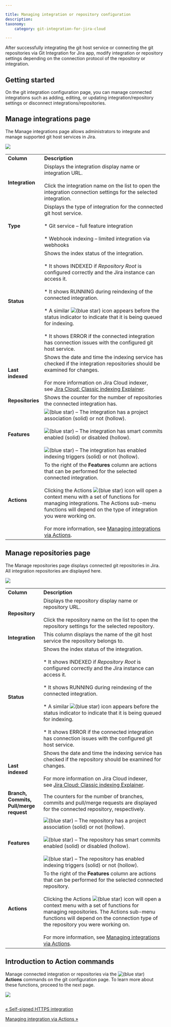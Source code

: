 ```yaml
---

title: Managing integration or repository configuration
description:
taxonomy:
    category: git-integration-for-jira-cloud

---
```

After successfully integrating the git host service or connecting the git repositories via Git Integration for Jira app, modify integration or repository settings depending on the connection protocol of the repository or integration.

## Getting started

On the git integration configuration page, you can manage connected integrations such as adding, editing, or updating integration/repository settings or disconnect integrations/repositories.

## Manage integrations page

The Manage integrations page allows administrators to integrate and manage supported git host services in Jira.

![](https://bigbrassband.atlassian.net/wiki/download/attachments/1923024455/gitcloud-managed-ui-git-integration-list.png?version=1&modificationDate=1648189077493&cacheVersion=1&api=v2)

|     |     |
| --- | --- |
| **Column** | **Description** |
| **Integration** | Displays the integration display name or integration URL.<br><br>Click the integration name on the list to open the integration connection settings for the selected integration. |
| **Type** | Displays the type of integration for the connected git host service.<br><br>*   Git service – full feature integration<br>    <br>*   Webhook indexing – limited integration via webhooks |
| **Status** | Shows the index status of the integration.<br><br>*   It shows INDEXED if _Repository Root_ is configured correctly and the Jira instance can access it.<br>    <br>*   It shows RUNNING during reindexing of the connected integration.<br>    <br>*   A similar ![(blue star)](https://bigbrassband.atlassian.net/wiki/s/-1639011364/6452/8b4898d3c114827e64ec143b4fa79bb76a6cfa5b/_/images/icons/emoticons/star_blue.png) icon appears before the status indicator to indicate that it is being queued for indexing.<br>    <br>*   It shows ERROR if the connected integration has connection issues with the configured git host service. |
| **Last indexed** | Shows the date and time the indexing service has checked if the integration repositories should be examined for changes.<br><br>For more information on Jira Cloud indexer, see [Jira Cloud: Classic indexing Explainer](#). |
| **Repositories** | Shows the counter for the number of repositories the connected integration has. |
| **Features** | ![(blue star)](https://bigbrassband.atlassian.net/wiki/s/-1639011364/6452/8b4898d3c114827e64ec143b4fa79bb76a6cfa5b/_/images/icons/emoticons/star_blue.png) – The integration has a project association (solid) or not (hollow).<br><br>![(blue star)](https://bigbrassband.atlassian.net/wiki/s/-1639011364/6452/8b4898d3c114827e64ec143b4fa79bb76a6cfa5b/_/images/icons/emoticons/star_blue.png) – The integration has smart commits enabled (solid) or disabled (hollow).<br><br>![(blue star)](https://bigbrassband.atlassian.net/wiki/s/-1639011364/6452/8b4898d3c114827e64ec143b4fa79bb76a6cfa5b/_/images/icons/emoticons/star_blue.png) – The integration has enabled indexing triggers (solid) or not (hollow). |
| **Actions** | To the right of the **Features** column are actions that can be performed for the selected connected integration.<br><br>Clicking the Actions ![(blue star)](https://bigbrassband.atlassian.net/wiki/s/-1639011364/6452/8b4898d3c114827e64ec143b4fa79bb76a6cfa5b/_/images/icons/emoticons/star_blue.png) icon will open a context menu with a set of functions for managing integrations. The Actions sub-menu functions will depend on the type of integration you were working on.<br><br>For more information, see [Managing integrations via Actions](#). |

## Manage repositories page

The Manage repositories page displays connected git repositories in Jira. All integration repositories are displayed here.

![](https://bigbrassband.atlassian.net/wiki/download/attachments/1923024455/gitcloud-managed-ui-git-repo-list.png?version=1&modificationDate=1648189296736&cacheVersion=1&api=v2)

|     |     |
| --- | --- |
| **Column** | **Description** |
| **Repository** | Displays the repository display name or repository URL.<br><br>Click the repository name on the list to open the repository settings for the selected repository. |
| **Integration** | This column displays the name of the git host service the repository belongs to. |
| **Status** | Shows the index status of the integration.<br><br>*   It shows INDEXED if _Repository Root_ is configured correctly and the Jira instance can access it.<br>    <br>*   It shows RUNNING during reindexing of the connected integration.<br>    <br>*   A similar ![(blue star)](https://bigbrassband.atlassian.net/wiki/s/-1639011364/6452/8b4898d3c114827e64ec143b4fa79bb76a6cfa5b/_/images/icons/emoticons/star_blue.png) icon appears before the status indicator to indicate that it is being queued for indexing.<br>    <br>*   It shows ERROR if the connected integration has connection issues with the configured git host service. |
| **Last indexed** | Shows the date and time the indexing service has checked if the repository should be examined for changes.<br><br>For more information on Jira Cloud indexer, see [Jira Cloud: Classic indexing Explainer](#). |
| **Branch,**  <br>**Commits,**  <br>**Pull/merge request** | The counters for the number of branches, commits and pull/merge requests are displayed for the connected repository, respectively. |
| **Features** | ![(blue star)](https://bigbrassband.atlassian.net/wiki/s/-1639011364/6452/8b4898d3c114827e64ec143b4fa79bb76a6cfa5b/_/images/icons/emoticons/star_blue.png) – The repository has a project association (solid) or not (hollow).<br><br>![(blue star)](https://bigbrassband.atlassian.net/wiki/s/-1639011364/6452/8b4898d3c114827e64ec143b4fa79bb76a6cfa5b/_/images/icons/emoticons/star_blue.png) – The repository has smart commits enabled (solid) or disabled (hollow).<br><br>![(blue star)](https://bigbrassband.atlassian.net/wiki/s/-1639011364/6452/8b4898d3c114827e64ec143b4fa79bb76a6cfa5b/_/images/icons/emoticons/star_blue.png) – The repository has enabled indexing triggers (solid) or not (hollow). |
| **Actions** | To the right of the **Features** column are actions that can be performed for the selected connected repository.<br><br>Clicking the Actions ![(blue star)](https://bigbrassband.atlassian.net/wiki/s/-1639011364/6452/8b4898d3c114827e64ec143b4fa79bb76a6cfa5b/_/images/icons/emoticons/star_blue.png) icon will open a context menu with a set of functions for managing repositories. The Actions sub-menu functions will depend on the connection type of the repository you were working on.<br><br>For more information, see [Managing integrations via Actions](#). |

## Introduction to Action commands

Manage connected integration or repositories via the ![(blue star)](https://bigbrassband.atlassian.net/wiki/s/-1639011364/6452/8b4898d3c114827e64ec143b4fa79bb76a6cfa5b/_/images/icons/emoticons/star_blue.png) **Actions** commands on the git configuration page. To learn more about these functions, proceed to the next page.

![](https://bigbrassband.atlassian.net/wiki/download/attachments/1923024455/gitcloud-managed-ui-manage-integrations-actions-sel.png?version=1&modificationDate=1648187125452&cacheVersion=1&api=v2)

##

[« Self-signed HTTPS integration](/git-integration-for-jira-cloud/self-signed-https-integration/)

[Managing integration via Actions »](/git-integration-for-jira-cloud/managing-integrations-via-actions-jira-cloud/)

